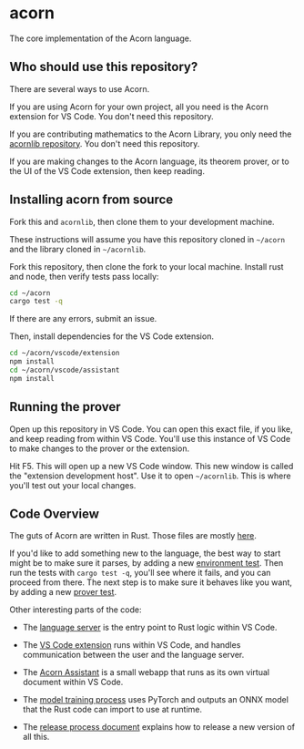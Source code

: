 # acorn

The core implementation of the Acorn language.

## Who should use this repository?

There are several ways to use Acorn.

If you are using Acorn for your own project, all you need is the Acorn extension for VS Code. You don't need this repository.

If you are contributing mathematics to the Acorn Library, you only need the
[acornlib repository](https://github.com://acornprover/acornlib). You don't need this repository.

If you are making changes to the Acorn language, its theorem prover, or to the UI of the VS Code extension, then keep reading.

## Installing acorn from source

Fork this and `acornlib`, then clone them to your development machine.

These instructions will assume you have this repository cloned in `~/acorn` and the library cloned
in `~/acornlib`.

Fork this repository, then clone the fork to your local machine. Install rust and node, then verify tests
pass locally:

```bash
cd ~/acorn
cargo test -q
```

If there are any errors, submit an issue.

Then, install dependencies for the VS Code extension.

```bash
cd ~/acorn/vscode/extension
npm install
cd ~/acorn/vscode/assistant
npm install
```

## Running the prover

Open up this repository in VS Code. You can open this exact file, if you like, and keep reading from within VS Code. You'll use this instance of VS Code to make changes to the prover or the extension.

Hit F5. This will open up a new VS Code window. This new window is called the "extension development host". Use it to open `~/acornlib`. This is where you'll test out your local changes.

## Code Overview

The guts of Acorn are written in Rust. Those files are mostly [here](./src).

If you'd like to add something new to the language, the best way to start might be to make sure it parses, by adding a new [environment test](./tests/environment_test.rs). Then run the tests with `cargo test -q`, you'll see where it fails, and you can proceed from there. The next step is to make sure it behaves like you want, by adding a new [prover test](./tests/prover_test.rs).

Other interesting parts of the code:

- The [language server](./src/bin/acornserver.rs) is the entry point to Rust logic within VS Code.

- The [VS Code extension](./vscode/extension) runs within VS Code, and handles communication between the user and the language server.

- The [Acorn Assistant](./vscode/assistant) is a small webapp that runs as its own virtual document within VS Code.

- The [model training process](./python) uses PyTorch and outputs an ONNX model that the Rust code can import to use at runtime.

- The [release process document](./RELEASE.md) explains how to release a new version of all this.
